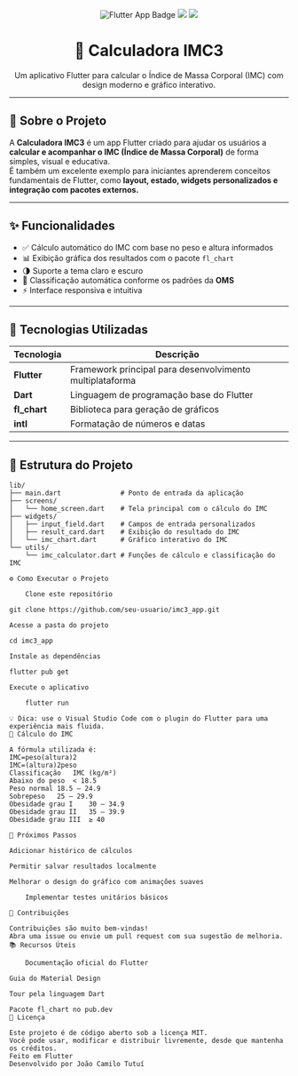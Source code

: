 <!-- Banner estilizado -->
<p align="center">
  <img src="https://img.shields.io/badge/Flutter%20App-%F0%9F%A7%AE-blue?style=for-the-badge" alt="Flutter App Badge"/>
  <img src="https://img.shields.io/badge/Dart-%F0%9F%92%99-blue?style=for-the-badge"/>
  <img src="https://img.shields.io/badge/IMC%20Calculator-%F0%9F%8D%8C-green?style=for-the-badge"/>
</p>

<h1 align="center">🧮 Calculadora IMC3</h1>
<p align="center">Um aplicativo Flutter para calcular o Índice de Massa Corporal (IMC) com design moderno e gráfico interativo.</p>

---

## 🚀 Sobre o Projeto

A **Calculadora IMC3** é um app Flutter criado para ajudar os usuários a **calcular e acompanhar o IMC (Índice de Massa Corporal)** de forma simples, visual e educativa.  
É também um excelente exemplo para iniciantes aprenderem conceitos fundamentais de Flutter, como **layout, estado, widgets personalizados e integração com pacotes externos.**

---

## ✨ Funcionalidades

- ✅ Cálculo automático do IMC com base no peso e altura informados  
- 📊 Exibição gráfica dos resultados com o pacote `fl_chart`  
- 🌗 Suporte a tema claro e escuro  
- 🧠 Classificação automática conforme os padrões da **OMS**  
- ⚡ Interface responsiva e intuitiva  

---

## 🧰 Tecnologias Utilizadas

| Tecnologia | Descrição |
|-------------|------------|
| **Flutter** | Framework principal para desenvolvimento multiplataforma |
| **Dart** | Linguagem de programação base do Flutter |
| **fl_chart** | Biblioteca para geração de gráficos |
| **intl** | Formatação de números e datas |

---

## 📁 Estrutura do Projeto

```plaintext
lib/
├── main.dart               # Ponto de entrada da aplicação
├── screens/
│   └── home_screen.dart    # Tela principal com o cálculo do IMC
├── widgets/
│   ├── input_field.dart    # Campos de entrada personalizados
│   ├── result_card.dart    # Exibição do resultado do IMC
│   └── imc_chart.dart      # Gráfico interativo do IMC
└── utils/
    └── imc_calculator.dart # Funções de cálculo e classificação do IMC

⚙️ Como Executar o Projeto

    Clone este repositório

git clone https://github.com/seu-usuario/imc3_app.git

Acesse a pasta do projeto

cd imc3_app

Instale as dependências

flutter pub get

Execute o aplicativo

    flutter run

💡 Dica: use o Visual Studio Code com o plugin do Flutter para uma experiência mais fluida.
🧮 Cálculo do IMC

A fórmula utilizada é:
IMC=peso(altura)2
IMC=(altura)2peso​
Classificação	IMC (kg/m²)
Abaixo do peso	< 18.5
Peso normal	18.5 – 24.9
Sobrepeso	25 – 29.9
Obesidade grau I	30 – 34.9
Obesidade grau II	35 – 39.9
Obesidade grau III	≥ 40

🧩 Próximos Passos

Adicionar histórico de cálculos

Permitir salvar resultados localmente

Melhorar o design do gráfico com animações suaves

    Implementar testes unitários básicos

🤝 Contribuições

Contribuições são muito bem-vindas!
Abra uma issue ou envie um pull request com sua sugestão de melhoria.
📚 Recursos Úteis

    Documentação oficial do Flutter

Guia do Material Design

Tour pela linguagem Dart

Pacote fl_chart no pub.dev
🪪 Licença

Este projeto é de código aberto sob a licença MIT.
Você pode usar, modificar e distribuir livremente, desde que mantenha os créditos.
Feito em Flutter
Desenvolvido por João Camilo Tutuí
